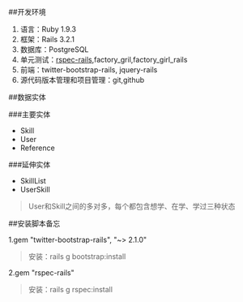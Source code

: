 ##开发环境
1. 语言：Ruby 1.9.3
2. 框架：Rails 3.2.1
3. 数据库：PostgreSQL
4. 单元测试：[rspec-rails](https://github.com/rspec/rspec-rails),factory_gril,factory_girl_rails
5. 前端：twitter-bootstrap-rails, jquery-rails
6. 源代码版本管理和项目管理：git,github

##数据实体

###主要实体
* Skill
* User
* Reference

###延伸实体

* SkillList
* UserSkill 
>User和Skill之间的多对多，每个都包含想学、在学、学过三种状态

##安装脚本备忘

1.gem "twitter-bootstrap-rails", "~> 2.1.0"
>安装：rails g bootstrap:install

2.gem "rspec-rails"
>安装：rails g rspec:install

